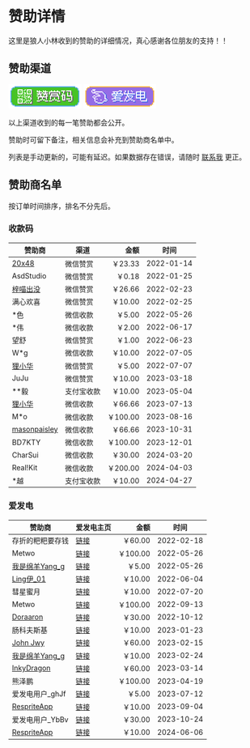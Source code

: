 # 赞助详情

这里是狼人小林收到的赞助的详细情况，真心感谢各位朋友的支持！！

## 赞助渠道

[![赞赏码](images/badge-payqr@2x.png)](payment-qr-codes.md)
[![爱发电](images/badge-afdian@2x.png)](https://afdian.net/@takwolf)

以上渠道收到的每一笔赞助都会公开。

赞助时可留下备注，相关信息会补充到赞助商名单中。

列表是手动更新的，可能有延迟。如果数据存在错误，请随时 [联系我](https://github.com/TakWolf/TakWolf/issues) 更正。

## 赞助商名单

按订单时间排序，排名不分先后。

### 收款码

| 赞助商                                                          | 渠道    |      金额 | 时间         |
|--------------------------------------------------------------|-------|--------:|------------|
| [20x48](https://github.com/20x48)                            | 微信赞赏  |  ￥23.33 | 2022-01-14 |
| AsdStudio                                                    | 微信赞赏  |   ￥0.18 | 2022-01-25 |
| [梓喵出没](https://www.azimiao.com)                              | 微信赞赏  |  ￥26.66 | 2022-02-23 |
| 满心欢喜                                                         | 微信赞赏  |  ￥10.00 | 2022-02-25 |
| *色                                                           | 微信收款  |   ￥5.00 | 2022-05-26 |
| *伟                                                           | 微信收款  |   ￥2.00 | 2022-06-17 |
| 望舒                                                           | 微信赞赏  |   ￥1.00 | 2022-06-23 |
| W*g                                                          | 微信收款  |  ￥10.00 | 2022-07-05 |
| [狸小华](https://github.com/huage2580)                          | 微信赞赏  |   ￥5.00 | 2022-07-07 |
| JuJu                                                         | 微信赞赏  |  ￥10.00 | 2023-03-18 |
| **毅                                                          | 支付宝收款 |  ￥10.00 | 2023-05-04 |
| [狸小华](https://github.com/huage2580)                          | 微信收款  |  ￥66.66 | 2023-07-13 |
| M*o                                                          | 微信收款  | ￥100.00 | 2023-08-16 |
| [masonpaisley](https://apps.apple.com/cn/app/-/id6444766871) | 微信收款  |  ￥66.66 | 2023-10-31 |
| BD7KTY                                                       | 微信收款  | ￥100.00 | 2023-12-01 |
| CharSui                                                      | 微信收款  |  ￥30.00 | 2024-03-20 |
| Real!Kit                                                     | 微信收款  | ￥200.00 | 2024-04-03 |
| *越                                                           | 支付宝收款 |  ￥10.00 | 2024-04-27 |

### 爱发电

| 赞助商                                               | 爱发电主页                                                        |      金额 | 时间         |
|---------------------------------------------------|--------------------------------------------------------------|--------:|------------|
| 存折的粑粑要存钱                                          | [链接](https://afdian.net/u/47970dd2907c11ecbf1952540025c377)  |  ￥60.00 | 2022-02-18 |
| Metwo                                             | [链接](https://afdian.net/u/8d344108dcac11ec984152540025c377)  | ￥100.00 | 2022-05-26 |
| [我是绵羊Yang_g](https://space.bilibili.com/43881503) | [链接](https://afdian.net/a/sheep_realms)                      |   ￥5.00 | 2022-05-26 |
| [Ling伊_01](https://space.bilibili.com/333720901)  | [链接](https://afdian.net/a/lingyi010101)                      |  ￥10.00 | 2022-06-04 |
| 彗星蜜月                                              | [链接](https://afdian.net/a/aliene)                            |  ￥10.00 | 2022-07-20 |
| Metwo                                             | [链接](https://afdian.net/u/04fcc8c6333411ed880c52540025c377)  | ￥100.00 | 2022-09-13 |
| [Doraaron](https://twitter.com/Dorraon1)          | [链接](https://afdian.net/u/687b67ba49f311ed93eb52540025c377)  |  ￥30.00 | 2022-10-12 |
| 肠科夫斯基                                             | [链接](https://afdian.net/a/guttia)                            |  ￥10.00 | 2023-01-23 |
| [John Jwy](https://github.com/jwyjohn)            | [链接](https://afdian.net/u/d0f21d0eacca11edbe9752540025c377 ) |  ￥60.00 | 2023-02-15 |
| [我是绵羊Yang_g](https://space.bilibili.com/43881503) | [链接](https://afdian.net/a/sheep_realms)                      |  ￥10.00 | 2023-02-24 |
| [InkyDragon](https://github.com/inkydragon)       | [链接](https://afdian.net/a/inkydragon)                        |  ￥60.00 | 2023-03-14 |
| 熊泽鹏                                               | [链接](https://afdian.net/u/8b324c16de4e11ed96c952540025c377)  | ￥100.00 | 2023-04-19 |
| 爱发电用户_ghJf                                        | [链接](https://afdian.net/u/8d29fb32207e11eea6075254001e7c00)  |   ￥5.00 | 2023-07-12 |
| [RespriteApp](https://resprite.fengeon.com/)      | [链接](https://afdian.net/a/team_wiki)                         |  ￥10.00 | 2023-09-04 |
| 爱发电用户_YbBv                                        | [链接](https://afdian.net/u/c2ca5ef2723211ee9a3e5254001e7c00)  |  ￥30.00 | 2023-10-24 |
| [RespriteApp](https://resprite.fengeon.com/)      | [链接](https://afdian.net/a/team_wiki)                         |  ￥10.00 | 2024-06-06 |
